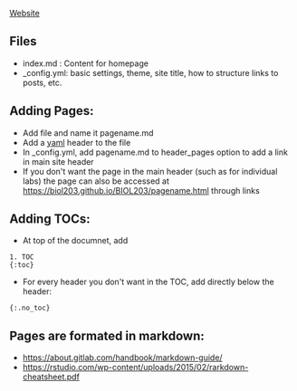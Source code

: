 [Website](https://biol203.github.io/BIOL203/)


## Files
* index.md : Content for homepage
* \_config.yml: basic settings, theme, site title, how to structure links to posts, etc.

## Adding Pages:
* Add file and name it pagename.md
* Add a [yaml](https://jekyllrb.com/docs/front-matter/) header to the file
* In \_config.yml, add pagename.md to header_pages option to add a link in main site header
* If you don't want the page in the main header (such as for individual labs) the page can also be accessed at https://biol203.github.io/BIOL203/pagename.html through links

## Adding TOCs:
* At top of the documnet, add 
```
1. TOC
{:toc}
```
* For every header you don't want in the TOC, add directly below the header:
```
{:.no_toc}
```


## Pages are formated in markdown:
 * https://about.gitlab.com/handbook/markdown-guide/
 * https://rstudio.com/wp-content/uploads/2015/02/rarkdown-cheatsheet.pdf
